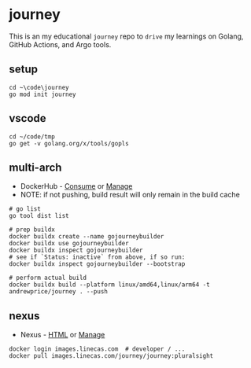 # journey
This is an my educational `journey` repo to `drive` my learnings on Golang, GitHub Actions, and Argo tools.

## setup
```
cd ~\code\journey
go mod init journey

```

## vscode
```
cd ~/code/tmp
go get -v golang.org/x/tools/gopls

```

## multi-arch
* DockerHub - [Consume](https://hub.docker.com/r/andrewprice/journey/tags) or [Manage](https://hub.docker.com/repository/docker/andrewprice/journey/tags)
* NOTE: if not pushing, build result will only remain in the build cache
```
# go list
go tool dist list

# prep buildx
docker buildx create --name gojourneybuilder
docker buildx use gojourneybuilder
docker buildx inspect gojourneybuilder
# see if `Status: inactive` from above, if so run:
docker buildx inspect gojourneybuilder --bootstrap

# perform actual build
docker buildx build --platform linux/amd64,linux/arm64 -t andrewprice/journey . --push

```


## nexus
* Nexus - [HTML](https://nexus.linecas.com/service/rest/repository/browse/docker/v2/journey/journey/) or [Manage](https://nexus.linecas.com/#browse/browse:docker)
```
docker login images.linecas.com  # developer / ...
docker pull images.linecas.com/journey/journey:pluralsight

```
